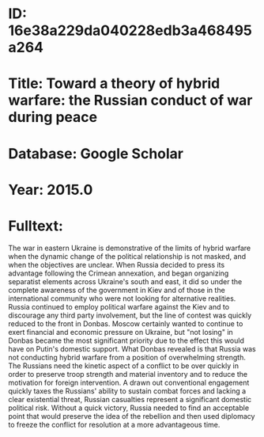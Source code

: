 # ID: 16e38a229da040228edb3a468495a264
# Title: Toward a theory of hybrid warfare: the Russian conduct of war during peace
# Database: Google Scholar
# Year: 2015.0
# Fulltext:
The war in eastern Ukraine is demonstrative of the limits of hybrid warfare when the dynamic change of the political relationship is not masked, and when the objectives are unclear.
When Russia decided to press its advantage following the Crimean annexation, and began organizing separatist elements across Ukraine's south and east, it did so under the complete awareness of the government in Kiev and of those in the international community who were not looking for alternative realities.
Russia continued to employ political warfare against the Kiev and to discourage any third party involvement, but the line of contest was quickly reduced to the front in Donbas.
Moscow certainly wanted to continue to exert financial and economic pressure on Ukraine, but "not losing" in Donbas became the most significant priority due to the effect this would have on Putin's domestic support.
What Donbas revealed is that Russia was not conducting hybrid warfare from a position of overwhelming strength.
The Russians need the kinetic aspect of a conflict to be over quickly in order to preserve troop strength and material inventory and to reduce the motivation for foreign intervention.
A drawn out conventional engagement quickly taxes the Russians' ability to sustain combat forces and lacking a clear existential threat, Russian casualties represent a significant domestic political risk.
Without a quick victory, Russia needed to find an acceptable point that would preserve the idea of the rebellion and then used diplomacy to freeze the conflict for resolution at a more advantageous time.